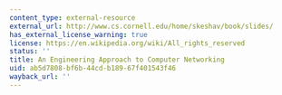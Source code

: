 ```yaml
---
content_type: external-resource
external_url: http://www.cs.cornell.edu/home/skeshav/book/slides/
has_external_license_warning: true
license: https://en.wikipedia.org/wiki/All_rights_reserved
status: ''
title: An Engineering Approach to Computer Networking
uid: ab5d7808-bf6b-44cd-b189-67f401543f46
wayback_url: ''
---
```

